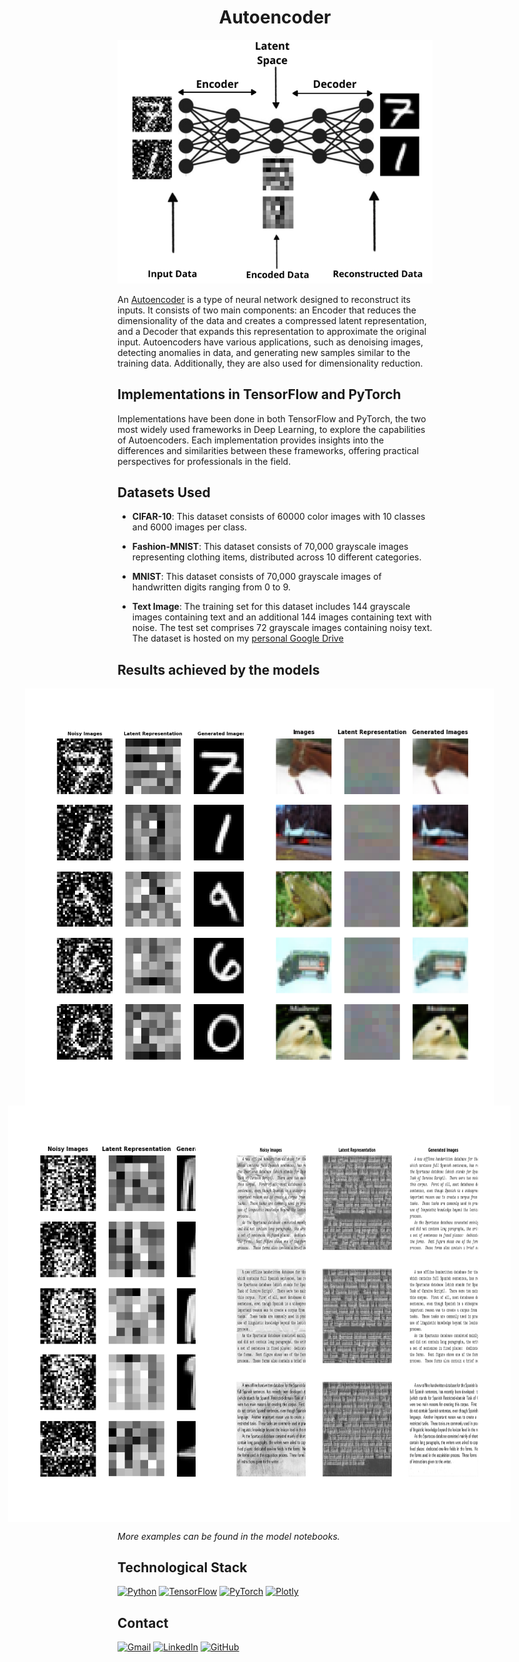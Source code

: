 # <h1 align="center">**Autoencoder**</h1>

<p align="center">
<img src="images/image_readme.png"> 
</p>

An [Autoencoder](https://www.deeplearningbook.org/contents/autoencoders.html) is a type of neural network designed to reconstruct its inputs. It consists of two main components: an Encoder that reduces the dimensionality of the data and creates a compressed latent representation, and a Decoder that expands this representation to approximate the original input. Autoencoders have various applications, such as denoising images, detecting anomalies in data, and generating new samples similar to the training data. Additionally, they are also used for dimensionality reduction.

## **Implementations in TensorFlow and PyTorch**
Implementations have been done in both TensorFlow and PyTorch, the two most widely used frameworks in Deep Learning, to explore the capabilities of Autoencoders. Each implementation provides insights into the differences and similarities between these frameworks, offering practical perspectives for professionals in the field.

## **Datasets Used**

- **CIFAR-10**: This dataset consists of 60000 color images with 10 classes and 6000 images per class.

- **Fashion-MNIST**: This dataset consists of 70,000 grayscale images representing clothing items, distributed across 10 different categories.

- **MNIST**: This dataset consists of 70,000 grayscale images of handwritten digits ranging from 0 to 9.

- **Text Image**: The training set for this dataset includes 144 grayscale images containing text and an additional 144 images containing text with noise. The test set comprises 72 grayscale images containing noisy text. The dataset is hosted on my [personal Google Drive](https://drive.google.com/file/d/1_kg9xHF_E4-7smIWIrnPQGH0qBhwoGac/view?usp=sharing)

## **Results achieved by the models**

<div style="display: flex; justify-content: center;">
    <div style="display: flex; justify-content: center; max-width: 800px;">
        <img src="images/ConvAutoencoder_Denoising_MNIST.png" style="width: 400px; margin-left: -50px;">
        <img src="images/ConvAutoencoder_CIFAR10.png" style="width: 400px; margin-left: -50px;">
    </div>
</div>

<div style="display: flex; justify-content: center;">
    <div style="display: flex; justify-content: center; max-width: 1200px;">
        <img src="images/ConvAutoencoder_Denoising_FashionMNIST.png" style="width: 400px; margin-left: -50px;">
        <img src="images/ConvAutoencoder_Denoising_TextImage.png" style="width: 800px; margin-left: -100px;">
    </div>
</div>

*More examples can be found in the model notebooks.*

## **Technological Stack**
[![Python](https://img.shields.io/badge/Python-3776AB?style=for-the-badge&logo=python&logoColor=white&labelColor=101010)](https://docs.python.org/3/) 
[![TensorFlow](https://img.shields.io/badge/TensorFlow-FF6F00?style=for-the-badge&logo=tensorflow&logoColor=white&labelColor=101010)](https://www.tensorflow.org/api_docs)
[![PyTorch](https://img.shields.io/badge/PyTorch-EE4C2C?style=for-the-badge&logo=pytorch&logoColor=white&labelColor=101010)](https://pytorch.org/docs/stable/index.html)
[![Plotly](https://img.shields.io/badge/Plotly-3F4F75?style=for-the-badge&logo=plotly&logoColor=white&labelColor=101010)](https://plotly.com/)

## **Contact**
[![Gmail](https://img.shields.io/badge/Gmail-D14836?style=for-the-badge&logo=gmail&logoColor=white&labelColor=101010)](mailto:jerson.gimenesbeltran@gmail.com)
[![LinkedIn](https://img.shields.io/badge/LinkedIn-0077B5?style=for-the-badge&logo=linkedin&logoColor=white&labelColor=101010)](https://www.linkedin.com/in/jerson-gimenes-beltran/)
[![GitHub](https://img.shields.io/badge/GitHub-181717?style=for-the-badge&logo=github&logoColor=white&labelColor=101010)](https://github.com/JersonGB22/)